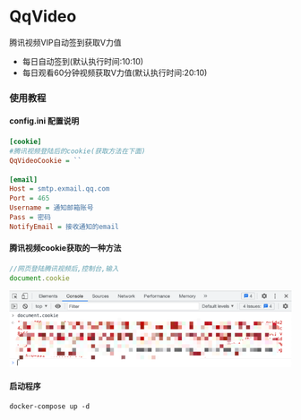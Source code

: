 # QqVideo
腾讯视频VIP自动签到获取V力值

- 每日自动签到(默认执行时间:10:10)
- 每日观看60分钟视频获取V力值(默认执行时间:20:10)

### 使用教程
#### config.ini 配置说明
```ini
[cookie]
#腾讯视频登陆后的cookie(获取方法在下面)
QqVideoCookie = ``

[email]
Host = smtp.exmail.qq.com
Port = 465
Username = 通知邮箱账号
Pass = 密码
NotifyEmail = 接收通知的email
```
#### 腾讯视频cookie获取的一种方法
```js
//网页登陆腾讯视频后,控制台,输入
document.cookie
```
![img.png](img.png)

#### 启动程序
```shell
docker-compose up -d
```